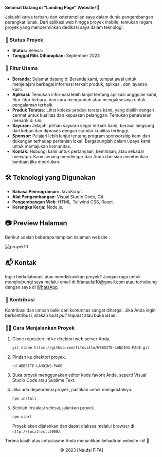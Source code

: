 **Selamat Datang di "Landing Page" Website! 🚀**

Jelajahi karya terbaru dan keterampilan saya dalam dunia pengembangan perangkat lunak. Dari aplikasi web hingga proyek mobile, temukan ragam proyek yang mencerminkan dedikasi saya dalam teknologi.

### 🚧 Status Proyek

- **Status:** Selesai
- **Tanggal Rilis Diharapkan:** September 2023

### 🚀 Fitur Utama

- **Beranda:** Selamat datang di Beranda kami, tempat awal untuk menjelajahi berbagai informasi terkait produk, aplikasi, dan layanan kami.
- **Aplikasi:** Temukan informasi lebih lanjut tentang aplikasi unggulan kami, fitur-fitur terbaru, dan cara mengunduh atau mengaksesnya untuk pengalaman terbaik.
- **Produk Teratas:** Lihat koleksi produk teratas kami, yang dipilih dengan cermat untuk kualitas dan kepuasan pelanggan. Temukan penawaran menarik di sini.
- **Sayuran:** Jelajahi pilihan sayuran segar terbaik kami, berasal langsung dari kebun dan diproses dengan standar kualitas tertinggi.
- **Sponsor:** Pelajari lebih lanjut tentang program sponsorship kami dan dukungan terhadap pertanian lokal. Bergabunglah dalam upaya kami untuk memajukan komunitas.
- **Kontak:** Hubungi kami untuk pertanyaan, kemitraan, atau sekadar menyapa. Kami senang mendengar dari Anda dan siap memberikan bantuan jika diperlukan.

## 🛠️ Teknologi yang Digunakan

- **Bahasa Pemrograman:** JavaScript.
- **Alat Pengembangan:** Visual Studio Code, Git.
- **Pengembangan Web:** HTML, Tailwind CSS, React.
- **Kerangka Kerja:** Node.js.

## 📷 Preview Halaman

Berikut adalah beberapa tampilan halaman website :

![proyek10](https://github.com/user-attachments/assets/03769568-556a-4b13-a5e8-d3e29e09bf1d)

## 📬 Kontak

Ingin berkolaborasi atau mendiskusikan proyek? Jangan ragu untuk menghubungi saya melalui email di [fifanaufal10@gmail.com](mailto:fifanaufal10@gmail.com) atau terhubung dengan saya di [WhatsApp](https://wa.me/+6282318334287).

### 🙏 Kontribusi

Kontribusi dan umpan balik dari komunitas sangat dihargai. Jika Anda ingin berkontribusi, silakan buat _pull request_ atau buka _issue_.

### 👨‍💻 Cara Menjalankan Proyek

1. Clone repositori ini ke direktori web server Anda.

   ```bash
   git clone https://github.com/fifovalle/WEBSITE-LANDING-PAGE.git
   ```

2. Pindah ke direktori proyek.

   ```bash
   cd WEBSITE-LANDING-PAGE
   ```

3. Buka proyek menggunakan editor kode favorit Anda, seperti Visual Studio Code atau Sublime Text.

4. Jika ada dependensi proyek, pastikan untuk menginstalnya.

   ```bash
   npm install
   ```

5. Setelah instalasi selesai, jalankan proyek.

   ```bash
   npm start
   ```

   Proyek akan dijalankan dan dapat diakses melalui browser di `http://localhost:3000/`.

Terima kasih atas antusiasme Anda menantikan kehadiran website ini! 🙌

<div align="center">
  &copy; 2023 [Naufal FIFA]
</div>
